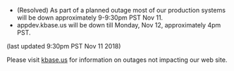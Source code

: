 
* (Resolved) As part of a planned outage most of our production systems will be down approximately 9-9:30pm PST Nov 11.
* appdev.kbase.us will be down till Monday, Nov 12, approximately 4pm PST.

(last updated 9:30pm PST Nov 11 2018)

Please visit <a href="https://kbase.us">kbase.us</a> for information on outages not impacting our web site.
